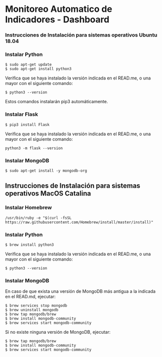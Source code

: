 # Monitoreo Automatico de Indicadores - Dashboard 

### Instrucciones de Instalación para sistemas operativos Ubuntu 18.04

### Instalar Python


```
$ sudo apt-get update
$ sudo apt-get install python3
```

Verifica que se haya instalado la versión indicada en el READ.me, o una mayor con el siguiente comando:

```
$ python3 --version
```

Estos comandos instalarán pip3 automáticamente.

### Instalar Flask

```
$ pip3 install Flask
```

Verifica que se haya instalado la versión indicada en el READ.me, o una mayor con el siguiente comando:

```
python3 -m flask --version
```

### Instalar MongoDB

```
$ sudo apt-get install -y mongodb-org
```

## Instrucciones de Instalación para sistemas operativos MacOS Catalina

### Instalar Homebrew

```
/usr/bin/ruby -e "$(curl -fsSL https://raw.githubusercontent.com/Homebrew/install/master/install)"
```

### Instalar Python

```
$ brew install python3
```

Verifica que se haya instalado la versión indicada en el READ.me, o una mayor con el siguiente comando:

```
$ python3 --version
```

### Instalar MongoDB

En caso de que exista una versión de MongoDB más antigua a la indicada en el READ.md, ejecutar:

```
$ brew services stop mongodb
$ brew uninstall mongodb
$ brew tap mongodb/brew
$ brew install mongodb-community
$ brew services start mongodb-community
```

Si no existe ninguna versión de MongoDB, ejecutar:

```
$ brew tap mongodb/brew
$ brew install mongodb-community
$ brew services start mongodb-community
```
